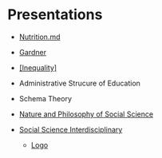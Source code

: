 # Presentations

- [Nutrition.md](Nutrition.md)
- [Gardner](Gardner.md)
- [[Inequality]](RA.md)
- Administrative Strucure of Education
- Schema Theory

- [Nature and Philosophy of Social Science](nature.md)
- [Social Science Interdisciplinary](Sociale.md)
    - [Logo](Social.html)
